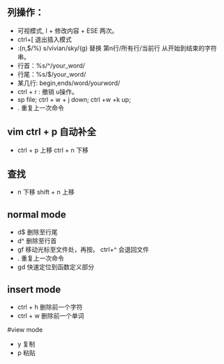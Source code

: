 ## 列操作：  
- 可视模式, I + 修改内容 + ESE 两次。  
- ctrl+[ 退出插入模式  
- :(n,$/%) s/vivian/sky/(g) 替换 第n行/所有行/当前行 从开始到结束的字符串。  
- 行首：%s/^/your_word/  
- 行尾：%s/$/your_word/  
- 某几行: begin,ends/word/yourword/  
- ctrl + r : 撤销 u操作。  
- sp file; ctrl + w + j down;  ctrl +w +k up;  
- . 重复上一次命令  
  
## vim ctrl + p 自动补全  
- ctrl + p 上移   ctrl + n 下移  
  
## 查找  
- n 下移  shift + n 上移  

## normal mode  
- d$ 删除至行尾  
- d^ 删除至行首  
- gf 移动光标至文件处，再按。 ctrl+^ 会退回文件  
- . 重复上一次命令  
- gd 快速定位到函数定义部分  

## insert mode  
- ctrl + h 删除前一个字符  
- ctrl + w 删除前一个单词  

#view mode
- y 复制
- p 粘贴

